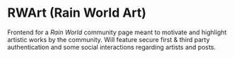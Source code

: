 # RWArt (Rain World Art)

Frontend for a *Rain World* community page meant to motivate and highlight artistic works by the community.
Will feature secure first & third party authentication and some social interactions regarding artists and posts.
